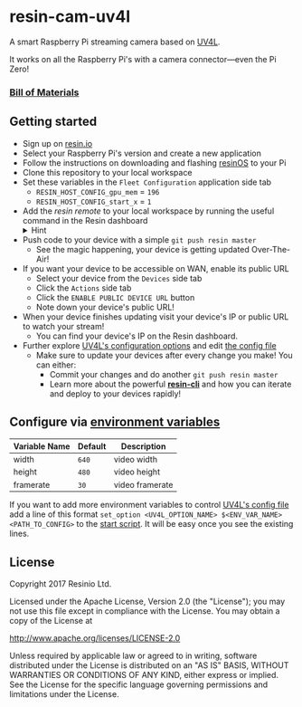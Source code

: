 # resin-cam-uv4l
A smart Raspberry Pi streaming camera based on [UV4L](https://www.linux-projects.org/uv4l/).

It works on all the Raspberry Pi's with a camera connector—even the Pi Zero!

### **[Bill of Materials](docs/BoM.md)**

## Getting started

- Sign up on [resin.io](https://dashboard.resin.io/signup)
- Select your Raspberry Pi's version and create a new application
- Follow the instructions on downloading and flashing [resinOS](https://resinos.io) to your Pi
- Clone this repository to your local workspace
- Set these variables in the `Fleet Configuration` application side tab
  - `RESIN_HOST_CONFIG_gpu_mem` = `196`
  - `RESIN_HOST_CONFIG_start_x` = `1`
- Add the _resin remote_ to your local workspace by running the useful command in the Resin dashboard
  <details>
    <summary>Hint</summary>
    <img src="docs/remoteadd.png" alt="Adding the Resin remote."></img>
  </details>
- Push code to your device with a simple `git push resin master`
  - See the magic happening, your device is getting updated Over-The-Air!
- If you want your device to be accessible on WAN, enable its public URL
  - Select your device from the `Devices` side tab
  - Click the `Actions` side tab
  - Click the `ENABLE PUBLIC DEVICE URL` button
  - Note down your device's public URL!
- When your device finishes updating visit your device's IP or public URL to watch your stream!
  - You can find your device's IP on the Resin dashboard.
- Further explore [UV4L's configuration options](https://www.linux-projects.org/uv4l/tutorials/) and edit [the config file](config/uv4l.conf)
  - Make sure to update your devices after every change you make! You can either:
    - Commit your changes and do another `git push resin master`
    - Learn more about the powerful [**resin-cli**](https://github.com/resin-io/resin-cli) and how you can iterate and deploy to your devices rapidly!

## Configure via [environment variables](https://docs.resin.io/management/env-vars/)
Variable Name | Default | Description
------------ | ------------- | -------------
width | `640` | video width
height | `480` | video height
framerate | `30` | video framerate

If you want to add more environment variables to control [UV4L's config file](config/uv4l.conf) add a line of this format `set_option <UV4L_OPTION_NAME> $<ENV_VAR_NAME> <PATH_TO_CONFIG>` to the [start script](app/start.sh). It will be easy once you see the existing lines.

## License

Copyright 2017 Resinio Ltd.

Licensed under the Apache License, Version 2.0 (the "License"); you may not use this file except in compliance with the License. You may obtain a copy of the License at

<http://www.apache.org/licenses/LICENSE-2.0>

Unless required by applicable law or agreed to in writing, software distributed under the License is distributed on an "AS IS" BASIS, WITHOUT WARRANTIES OR CONDITIONS OF ANY KIND, either express or implied. See the License for the specific language governing permissions and limitations under the License.
